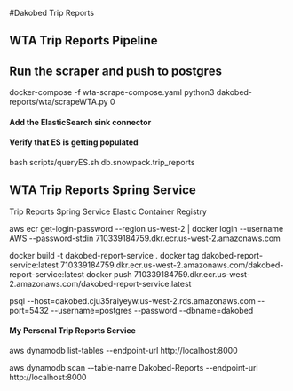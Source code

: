 #Dakobed Trip Reports

## WTA Trip Reports Pipeline
## Run the scraper and push to postgres 
docker-compose -f wta-scrape-compose.yaml
python3 dakobed-reports/wta/scrapeWTA.py 0


#### Add the ElasticSearch sink connector
#### Verify that ES is getting populated
bash scripts/queryES.sh db.snowpack.trip_reports



## WTA Trip Reports Spring Service

Trip Reports Spring Service Elastic Container Registry

aws ecr get-login-password --region us-west-2 | docker login --username AWS --password-stdin 710339184759.dkr.ecr.us-west-2.amazonaws.com

docker build -t dakobed-report-service .
docker tag dakobed-report-service:latest 710339184759.dkr.ecr.us-west-2.amazonaws.com/dakobed-report-service:latest
docker push 710339184759.dkr.ecr.us-west-2.amazonaws.com/dakobed-report-service:latest

psql --host=dakobed.cju35raiyeyw.us-west-2.rds.amazonaws.com --port=5432 --username=postgres --password --dbname=dakobed





#### My Personal Trip Reports Service 

aws dynamodb list-tables --endpoint-url http://localhost:8000

aws dynamodb scan --table-name Dakobed-Reports --endpoint-url http://localhost:8000
